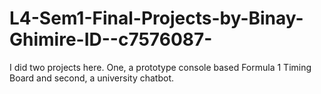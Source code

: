 # L4-Sem1-Final-Projects-by-Binay-Ghimire-ID--c7576087-
I did two projects here. One, a prototype console based Formula 1 Timing Board and second, a university chatbot.
